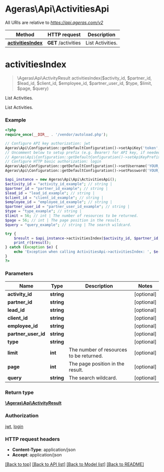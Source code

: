 # Ageras\Api\ActivitiesApi

All URIs are relative to *https://api.ageras.com/v2*

Method | HTTP request | Description
------------- | ------------- | -------------
[**activitiesIndex**](ActivitiesApi.md#activitiesIndex) | **GET** /activities | List Activities.


# **activitiesIndex**
> \Ageras\Api\ActivityResult activitiesIndex($activity_id, $partner_id, $lead_id, $client_id, $employee_id, $partner_user_id, $type, $limit, $page, $query)

List Activities.

List Activities.

### Example
```php
<?php
require_once(__DIR__ . '/vendor/autoload.php');

// Configure API key authorization: jwt
Ageras\Api\Configuration::getDefaultConfiguration()->setApiKey('token', 'YOUR_API_KEY');
// Uncomment below to setup prefix (e.g. Bearer) for API key, if needed
// Ageras\Api\Configuration::getDefaultConfiguration()->setApiKeyPrefix('token', 'Bearer');
// Configure HTTP basic authorization: login
Ageras\Api\Configuration::getDefaultConfiguration()->setUsername('YOUR_USERNAME');
Ageras\Api\Configuration::getDefaultConfiguration()->setPassword('YOUR_PASSWORD');

$api_instance = new Ageras\Api\Api\ActivitiesApi();
$activity_id = "activity_id_example"; // string | 
$partner_id = "partner_id_example"; // string | 
$lead_id = "lead_id_example"; // string | 
$client_id = "client_id_example"; // string | 
$employee_id = "employee_id_example"; // string | 
$partner_user_id = "partner_user_id_example"; // string | 
$type = "type_example"; // string | 
$limit = 56; // int | The number of resources to be returned.
$page = 56; // int | The page position in the result.
$query = "query_example"; // string | The search wildcard.

try {
    $result = $api_instance->activitiesIndex($activity_id, $partner_id, $lead_id, $client_id, $employee_id, $partner_user_id, $type, $limit, $page, $query);
    print_r($result);
} catch (Exception $e) {
    echo 'Exception when calling ActivitiesApi->activitiesIndex: ', $e->getMessage(), PHP_EOL;
}
?>
```

### Parameters

Name | Type | Description  | Notes
------------- | ------------- | ------------- | -------------
 **activity_id** | **string**|  | [optional]
 **partner_id** | **string**|  | [optional]
 **lead_id** | **string**|  | [optional]
 **client_id** | **string**|  | [optional]
 **employee_id** | **string**|  | [optional]
 **partner_user_id** | **string**|  | [optional]
 **type** | **string**|  | [optional]
 **limit** | **int**| The number of resources to be returned. | [optional]
 **page** | **int**| The page position in the result. | [optional]
 **query** | **string**| The search wildcard. | [optional]

### Return type

[**\Ageras\Api\ActivityResult**](../Model/ActivityResult.md)

### Authorization

[jwt](../../README.md#jwt), [login](../../README.md#login)

### HTTP request headers

 - **Content-Type**: application/json
 - **Accept**: application/json

[[Back to top]](#) [[Back to API list]](../../README.md#documentation-for-api-endpoints) [[Back to Model list]](../../README.md#documentation-for-models) [[Back to README]](../../README.md)

